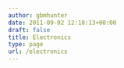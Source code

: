 ```yaml
---
author: gbmhunter
date: 2011-09-02 12:18:13+00:00
draft: false
title: Electronics
type: page
url: /electronics
---
```

